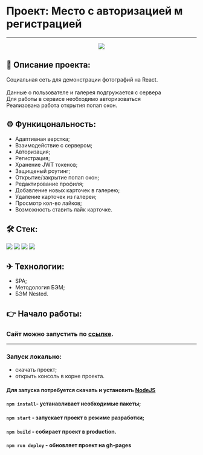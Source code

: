 # Проект: Место с авторизацией м регистрацией
------
<div align="center">
  <img src="https://i.ibb.co/JvkSh1k/localhost-3000-sign-up.png">
</div>

## 📖 Описание проекта:
Социальная сеть для демонстрации фотографий на React.<br><br>
Данные о пользователе и галерея подгружается с сервера<br>
Для работы в сервисе необходимо авторизоваться<br>
Реализована работа открытия попап окон.

## ⚙ Функицональность:
* Адаптивная верстка;
* Взаимодействие с сервером;
* Авторизация;
* Регистрация;
* Хранение JWT токенов;
* Защищеный роутинг;
* Открытие/закрытие попап окон;
* Редактирование профиля;
* Добавление новых карточек в галерею;
* Удаление карточек из галереи;
* Просмотр кол-во лайков;
* Возможность ставить лайк карточке.

## 🛠 Стек:
<p>
  <img src="https://img.shields.io/badge/React-gray?style=for-the-badge&logo=React&logoColor=/">
  <img src="https://img.shields.io/badge/JavaScript-gray?style=for-the-badge&logo=JavaScript&logoColor=/">
  <img src="https://img.shields.io/badge/CSS-gray?style=for-the-badge&logo=CSS3&logoColor=orange/">
  <img src="https://img.shields.io/badge/Html-gray?style=for-the-badge&logo=HTML5&logoColor=red/">
</p>

## ✈ Технологии:
* SPA;
* Методология БЭМ;
* БЭМ Nested.

## 👉 Начало работы:

### Сайт можно запустить по [ссылке](https://skoroxodtwo.github.io/react-mesto-auth/).

----
### Запуск локально:

- скачать проект;
- открыть консоль в корне проекта.

#### Для запуска потребуется скачать и установить [NodeJS](https://nodejs.org/en/)

#### `npm install`- устанавливает необходимые пакеты;<br/>
#### `npm start` - запускает проект в режиме разработки;<br/>
#### `npm build` - собирает проект в production.<br/>
#### `npm run deploy` - обновляет проект на gh-pages
